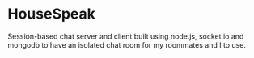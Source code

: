 HouseSpeak
==========

Session-based chat server and client built using node.js, socket.io and mongodb to have an isolated chat room for my roommates and I to use.

